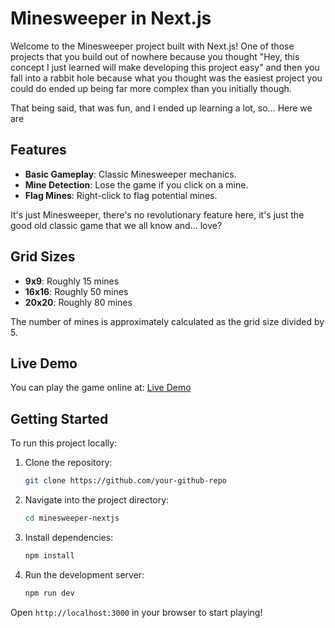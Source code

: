 # Minesweeper in Next.js

Welcome to the Minesweeper project built with Next.js! One of those projects that you build out of nowhere because you thought "Hey, this concept I just learned will make developing this project easy" and then you fall into a rabbit hole because what you thought was the easiest project you could do ended up being far more complex than you initially though.

That being said, that was fun, and I ended up learning a lot, so... Here we are

## Features

- **Basic Gameplay**: Classic Minesweeper mechanics.
- **Mine Detection**: Lose the game if you click on a mine.
- **Flag Mines**: Right-click to flag potential mines.

It's just Minesweeper, there's no revolutionary feature here, it's just the good old classic game that we all know and... love?
## Grid Sizes

- **9x9**: Roughly 15 mines
- **16x16**: Roughly 50 mines
- **20x20**: Roughly 80 mines

The number of mines is approximately calculated as the grid size divided by 5.

## Live Demo

You can play the game online at: [Live Demo](https://minesweeper-next-three.vercel.app)


## Getting Started

To run this project locally:

1. Clone the repository:
    ```bash
    git clone https://github.com/your-github-repo
    ```
2. Navigate into the project directory:
    ```bash
    cd minesweeper-nextjs
    ```
3. Install dependencies:
    ```bash
    npm install
    ```
4. Run the development server:
    ```bash
    npm run dev
    ```

Open `http://localhost:3000` in your browser to start playing!
